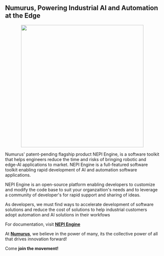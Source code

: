## Numurus, Powering Industrial AI and Automation at the Edge

<p align="center">
  <img src="https://github.com/numurus-nepi/.github/assets/140538444/3a4c4faf-a0f9-44cb-9a61-d949905cfd75" width="400px">
</p>

Numurus' patent-pending flagship product NEPI Engine, is a software toolkit that helps engineers reduce the time and risks of bringing robotic and edge-AI applications to market.  NEPI Engine is a full-featured software toolkit enabling rapid development of AI and automation software applications.

NEPI Engine is an open-source platform enabling developers to customize and modify the code base to suit your organzaition's needs and to leverage a community of developer's for rapid support and sharing of ideas.

As developers, we must find ways to accelerate development of software solutions and reduce the cost of solutions to help industrial customers adopt automation and AI solutions in their workfows

For documentation, visit **[NEPI Engine](https://numurus.com/products-nepi-engine/)**

At **[Numurus](https://www.numurus.com)**, we believe in the power of many, its the collective power of all that drives innovation forward!

Come **join the movement!**
